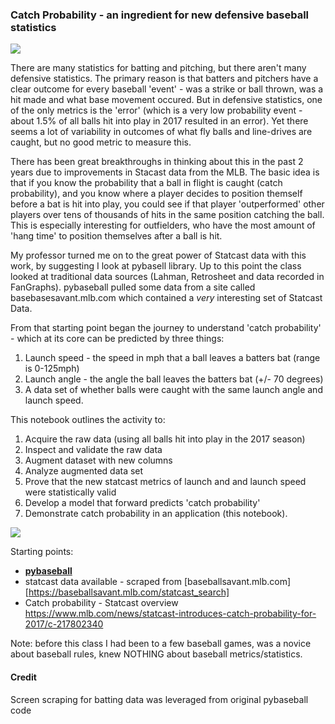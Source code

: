 ### Catch Probability - an ingredient for new defensive baseball statistics

![](https://i.imgur.com/6bqBkFQ.png)

There are many statistics for batting and pitching, but there aren't many defensive statistics.  The primary reason is that batters and pitchers have a clear outcome for every baseball 'event' - was a strike or ball thrown, was a hit made and what base movement occured.  But in defensive statistics, one of the only metrics is the 'error' (which is a very low probability event - about 1.5% of all balls hit into play in 2017 resulted in an error).  Yet there seems a lot of variability in outcomes of what fly balls and line-drives are caught, but no good metric to measure this.

There has been great breakthroughs in thinking about this in the past 2 years due to improvements in Stacast data from the MLB.  The basic idea is that if you know the probability that a ball in flight is caught (catch probability), and you know where a player decides to position themself before a bat is hit into play, you could see if that player 'outperformed' other players over tens of thousands of hits in the same position catching the ball.   This is especially interesting for outfielders, who  have the most amount of 'hang time' to position themselves after a ball is hit.

My professor turned me on to the great power of Statcast data with this work, by suggesting I look at pybasell library.  Up to this point the class looked at traditional data sources (Lahman, Retrosheet and data recorded in FanGraphs).  pybaseball pulled some data from a site called  basebasesavant.mlb.com which contained a *very* interesting set of Statcast Data.

From that starting point began the journey to  understand 'catch probability' - which at its core can be predicted by three things:
1. Launch speed - the speed in mph that a ball leaves a batters bat (range is 0-125mph)
2. Launch angle - the angle the ball leaves the batters bat (+/- 70 degrees)
3. A data set of whether balls were caught with the same launch angle and launch speed.

This notebook outlines the activity to:

1. Acquire the raw data (using all balls hit into play in the 2017 season)
2. Inspect and validate the raw data
3. Augment dataset with new columns
4. Analyze augmented data set
5. Prove that the new statcast metrics of launch and and launch speed were statistically valid
6. Develop a model that forward predicts 'catch probability'
7. Demonstrate catch probability in an application (this notebook).

![](https://i.imgur.com/IoB8SHX.png)

Starting points:
- __[pybaseball](https://github.com/jldbc/pybaseball/blob/master/pybaseball/statcast.py)__
- statcast data available - scraped from [baseballsavant.mlb.com][https://baseballsavant.mlb.com/statcast_search]
- Catch probability - Statcast overview https://www.mlb.com/news/statcast-introduces-catch-probability-for-2017/c-217802340

Note: before this class I had been to a few baseball games, was a novice about baseball rules, knew NOTHING about baseball metrics/statistics. 


#### Credit
Screen scraping for batting data was leveraged from original pybaseball code